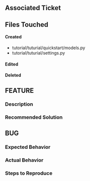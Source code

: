 ## Associated Ticket

## Files Touched
#### Created
- tutorial/tuturial/quickstart/models.py
- tutorial/tuturial/settings.py

#### Edited

#### Deleted


## FEATURE

### Description

### Recommended Solution




## BUG
### Expected Behavior

### Actual Behavior

### Steps to Reproduce
